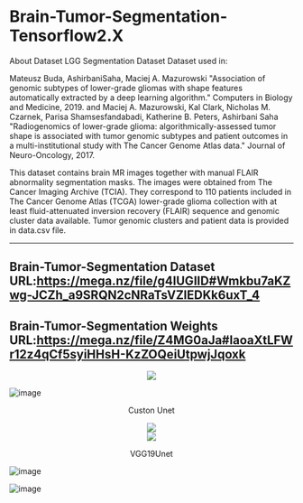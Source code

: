 # Brain-Tumor-Segmentation-Tensorflow2.X
About Dataset
LGG Segmentation Dataset
Dataset used in:

Mateusz Buda, AshirbaniSaha, Maciej A. Mazurowski "Association of genomic subtypes of lower-grade gliomas with shape features automatically extracted by a deep learning algorithm." Computers in Biology and Medicine, 2019.
and Maciej A. Mazurowski, Kal Clark, Nicholas M. Czarnek, Parisa Shamsesfandabadi, Katherine B. Peters, Ashirbani Saha "Radiogenomics of lower-grade glioma: algorithmically-assessed tumor shape is associated with tumor genomic subtypes and patient outcomes in a multi-institutional study with The Cancer Genome Atlas data." Journal of Neuro-Oncology, 2017.

This dataset contains brain MR images together with manual FLAIR abnormality segmentation masks.
The images were obtained from The Cancer Imaging Archive (TCIA).
They correspond to 110 patients included in The Cancer Genome Atlas (TCGA) lower-grade glioma collection with at least fluid-attenuated inversion recovery (FLAIR) sequence and genomic cluster data available.
Tumor genomic clusters and patient data is provided in data.csv file.

--------------------

Brain-Tumor-Segmentation Dataset URL:https://mega.nz/file/g4lUGIID#Wmkbu7aKZwg-JCZh_a9SRQN2cNRaTsVZlEDKk6uxT_4
--------------------

Brain-Tumor-Segmentation Weights URL:https://mega.nz/file/Z4MG0aJa#laoaXtLFWr12z4qCf5syiHHsH-KzZOQeiUtpwjJqoxk
--------------------


<div align="center">
<img src="https://github.com/wade0125/Brain-Tumor-Segmentation-Tensorflow2.X/blob/main/img/rate%20dataset.png">
</div>



![image](https://github.com/wade0125/Brain-Tumor-Segmentation-Tensorflow2.X/blob/main/img/show%20dataset.png)

<p align="center">Custon Unet</font></p>

<div align="center">
<img src="https://github.com/wade0125/Brain-Tumor-Segmentation-Tensorflow2.X/blob/main/img/Training_history%20U-Net.png">
</div>

<div align="center">
<img src="https://github.com/wade0125/Brain-Tumor-Segmentation-Tensorflow2.X/blob/main/img/U-Net%20Predict%20Result.png">
</div>

<p align="center">VGG19Unet</font></p>


![image](https://github.com/wade0125/Brain-Tumor-Segmentation-Tensorflow2.X/blob/main/img/Training%20VGG19_U-Net.png)



![image](https://github.com/wade0125/Brain-Tumor-Segmentation-Tensorflow2.X/blob/main/img/VGG19_U-Net%20predict%20result.png)


